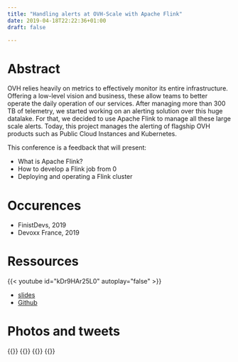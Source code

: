 ```yaml
---
title: "Handling alerts at OVH-Scale with Apache Flink"
date: 2019-04-18T22:22:36+01:00
draft: false

---
```



# Abstract

OVH relies heavily on metrics to effectively monitor its entire infrastructure. Offering a low-level vision and business, these allow teams to better operate the daily operation of our services. After managing more than 300 TB of telemetry, we started working on an alerting solution over this huge datalake. For that, we decided to use Apache Flink to manage all these large scale alerts. Today, this project manages the alerting of flagship OVH products such as Public Cloud Instances and Kubernetes.

This conference is a feedback that will present:

* What is Apache Flink?
* How to develop a Flink job from 0
* Deploying and operating a Flink cluster

# Occurences

* FinistDevs, 2019
* Devoxx France, 2019

# Ressources

{{< youtube id="kDr9HAr25L0" autoplay="false" >}}

* [slides](https://docs.google.com/presentation/d/1kIU3UNyhSSFFptA0_sJiIuV_SCzbvrYt0qEuQEv3vVg/edit?usp=sharing)
* [Github](https://github.com/PierreZ/ovh-alerts-flink-demo)

# Photos and tweets

{{<tweet user="fteychene" id="1118857461748858881">}}
{{<tweet user="PierreZ" id="1118881288432312320">}}
{{<tweet user="PierreZ" id="1118843759398195202">}}
{{<tweet user="estelandry" id="1118856425688719366">}}